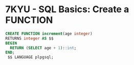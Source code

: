 # **7KYU** - SQL Basics: Create a FUNCTION
```sql
CREATE FUNCTION increment(age integer)
RETURNS integer AS $$
BEGIN
  RETURN (SELECT age + 1)::int;
END;
 $$ LANGUAGE plpgsql;
```